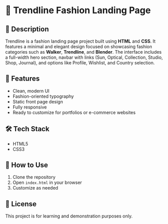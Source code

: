 # 👔 Trendline Fashion Landing Page

## 📌 Description
Trendline is a fashion landing page project built using **HTML** and **CSS**. It features a minimal and elegant design focused on showcasing fashion categories such as **Walker**, **Trendline**, and **Blender**. The interface includes a full-width hero section, navbar with links (Sun, Optical, Collection, Studio, Shop, Journal), and options like Profile, Wishlist, and Country selection.

## 🚀 Features
- Clean, modern UI
- Fashion-oriented typography
- Static front page design
- Fully responsive
- Ready to customize for portfolios or e-commerce websites



## 🛠️ Tech Stack
- HTML5
- CSS3

## 📂 How to Use
1. Clone the repository
2. Open `index.html` in your browser
3. Customize as needed

## 📄 License
This project is for learning and demonstration purposes only.
